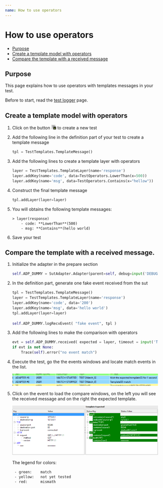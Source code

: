 ```yaml
---
name: How to use operators
---
```


# How to use operators

* [Purpose](howto_operators#purpose)
* [Create a template model with operators](howto_operators#create-a-template-model-with-operators)
* [Compare the template with a received message](howto_operators#compare-the-template-with-a-received-message)

## Purpose

This page explains how to use operators with templates messages in your test. 

Before to start, read the [test logger](http://documentations.extensivetesting.org/docs/features/mechanism_events#flexible-comparaison-with-operators) page.

## Create a template model with operators

1. Click on the button ![](/docs/images/client_new_tux.png) to create a new test

2. Add the following line in the definition part of your test to create a template message

    ```python
    tpl = TestTemplates.TemplateMessage()
    ```
  
3. Add the following lines to create a template layer with operators

    ```python
    layer = TestTemplates.TemplateLayer(name='response')
    layer.addKey(name='code', data=TestOperators.LowerThan(x=500))
    layer.addKey(name='msg', data=TestOperators.Contains(x="hellow"))
    ```
    
4. Construct the final template message

    ```python
    tpl.addLayer(layer=layer)	
    ```
    
5. You will obtains the following template messages:

    ```
    > layer(response)
        - code: **LowerThan**(500)
        - msg: **Contains**(hello world)
    ```

6. Save your test

## Compare the template with a received message.

1. Initialize the adapter in the prepare section

    ```python
    self.ADP_DUMMY = SutAdapter.Adapter(parent=self, debug=input('DEBUG'))
    ```
    
2. In the definition part, generate one fake event received from the sut

    ```python
    tpl = TestTemplates.TemplateMessage()
    layer = TestTemplates.TemplateLayer(name='response')
    layer.addKey(name='code', data='200')
    layer.addKey(name='msg', data='hello world')
    tpl.addLayer(layer=layer)	
    
    self.ADP_DUMMY.logRecvEvent( "fake event", tpl )
    ```
    
3. Add the following lines to make the comparison with operators

    ```python
    evt = self.ADP_DUMMY.received( expected = layer, timeout = input('TIMEOUT') )
    if evt is not None:
        Trace(self).error("no event match")				
    ```
            
4. Execute the test, go the the events windows and locate match events in the list.

    ![](/docs/images/template_events_match.png)

5. Click on the event to load the compare windows, on the left you will see the received message and on the right the expected template.

    ![](/docs/images/templates_compare.png)
    
    The legend for colors:
    
        - green:    match
        - yellow:   not yet tested
        - red:      mismath



